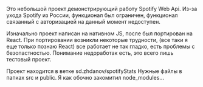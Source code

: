 Это небольшой проект демонстрирующий работу Spotify Web Api.
Из-за ухода Spotify из России, функционал был ограничен, функционал связанный с авторизацией на данный момент недоступен.

Изначально проект написан на нативном JS, после был портирован на React. 
При портировании возникли некоторые трудности, (все таки я еще только познаю React) все работает не так гладко, есть проблемы с безопастностью. Понимание недоработак есть, это всего лишь тестовый проект.

Проект находится в ветке sd.zhdanov/spotifyStats
Нужные файлы в папках src и public. Я как обочно закомитил node_modules...
